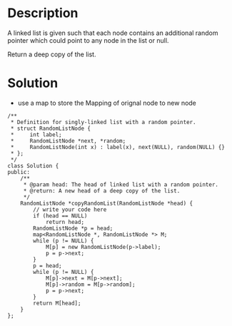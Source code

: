 # Description

A linked list is given such that each node contains an additional random pointer which could point to any node in the list or null.

Return a deep copy of the list.

# Solution

- use a map to store the Mapping of orignal node to new node

```
/**
 * Definition for singly-linked list with a random pointer.
 * struct RandomListNode {
 *     int label;
 *     RandomListNode *next, *random;
 *     RandomListNode(int x) : label(x), next(NULL), random(NULL) {}
 * };
 */
class Solution {
public:
    /**
     * @param head: The head of linked list with a random pointer.
     * @return: A new head of a deep copy of the list.
     */
    RandomListNode *copyRandomList(RandomListNode *head) {
        // write your code here
        if (head == NULL)
            return head;
        RandomListNode *p = head;
        map<RandomListNode *, RandomListNode *> M;
        while (p != NULL) {
            M[p] = new RandomListNode(p->label);
            p = p->next;
        }
        p = head;
        while (p != NULL) {
            M[p]->next = M[p->next];
            M[p]->random = M[p->random];
            p = p->next;
        }
        return M[head];
    }
};
```
